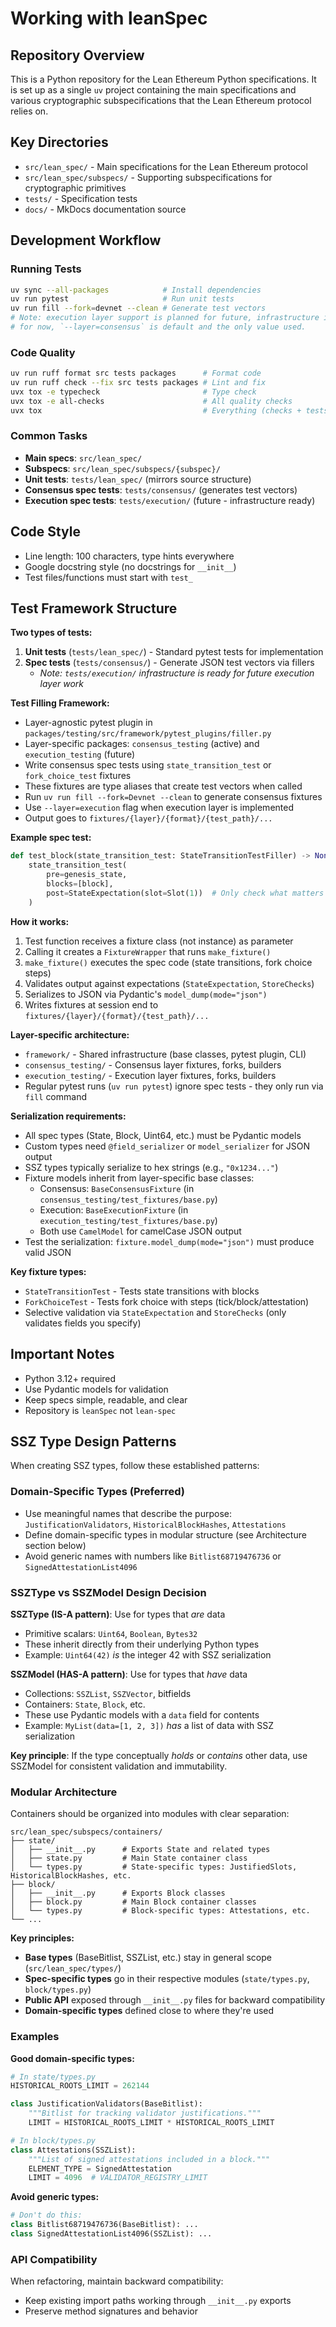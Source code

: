 # Working with leanSpec

## Repository Overview

This is a Python repository for the Lean Ethereum Python specifications. It is set up as
a single `uv` project containing the main specifications and various cryptographic
subspecifications that the Lean Ethereum protocol relies on.

## Key Directories

- `src/lean_spec/` - Main specifications for the Lean Ethereum protocol
- `src/lean_spec/subspecs/` - Supporting subspecifications for cryptographic primitives
- `tests/` - Specification tests
- `docs/` - MkDocs documentation source

## Development Workflow

### Running Tests
```bash
uv sync --all-packages            # Install dependencies
uv run pytest                     # Run unit tests
uv run fill --fork=devnet --clean # Generate test vectors
# Note: execution layer support is planned for future, infrastructure is ready
# for now, `--layer=consensus` is default and the only value used.
```

### Code Quality
```bash
uv run ruff format src tests packages      # Format code
uv run ruff check --fix src tests packages # Lint and fix
uvx tox -e typecheck                       # Type check
uvx tox -e all-checks                      # All quality checks
uvx tox                                    # Everything (checks + tests + docs)
```

### Common Tasks
- **Main specs**: `src/lean_spec/`
- **Subspecs**: `src/lean_spec/subspecs/{subspec}/`
- **Unit tests**: `tests/lean_spec/` (mirrors source structure)
- **Consensus spec tests**: `tests/consensus/` (generates test vectors)
- **Execution spec tests**: `tests/execution/` (future - infrastructure ready)

## Code Style
- Line length: 100 characters, type hints everywhere
- Google docstring style (no docstrings for `__init__`)
- Test files/functions must start with `test_`

## Test Framework Structure

**Two types of tests:**

1. **Unit tests** (`tests/lean_spec/`) - Standard pytest tests for implementation
2. **Spec tests** (`tests/consensus/`) - Generate JSON test vectors via fillers
   - *Note: `tests/execution/` infrastructure is ready for future execution layer work*

**Test Filling Framework:**
- Layer-agnostic pytest plugin in `packages/testing/src/framework/pytest_plugins/filler.py`
- Layer-specific packages: `consensus_testing` (active) and `execution_testing` (future)
- Write consensus spec tests using `state_transition_test` or `fork_choice_test` fixtures
- These fixtures are type aliases that create test vectors when called
- Run `uv run fill --fork=Devnet --clean` to generate consensus fixtures
- Use `--layer=execution` flag when execution layer is implemented
- Output goes to `fixtures/{layer}/{format}/{test_path}/...`

**Example spec test:**
```python
def test_block(state_transition_test: StateTransitionTestFiller) -> None:
    state_transition_test(
        pre=genesis_state,
        blocks=[block],
        post=StateExpectation(slot=Slot(1))  # Only check what matters
    )
```

**How it works:**
1. Test function receives a fixture class (not instance) as parameter
2. Calling it creates a `FixtureWrapper` that runs `make_fixture()`
3. `make_fixture()` executes the spec code (state transitions, fork choice steps)
4. Validates output against expectations (`StateExpectation`, `StoreChecks`)
5. Serializes to JSON via Pydantic's `model_dump(mode="json")`
6. Writes fixtures at session end to `fixtures/{layer}/{format}/{test_path}/...`

**Layer-specific architecture:**
- `framework/` - Shared infrastructure (base classes, pytest plugin, CLI)
- `consensus_testing/` - Consensus layer fixtures, forks, builders
- `execution_testing/` - Execution layer fixtures, forks, builders
- Regular pytest runs (`uv run pytest`) ignore spec tests - they only run via `fill` command

**Serialization requirements:**
- All spec types (State, Block, Uint64, etc.) must be Pydantic models
- Custom types need `@field_serializer` or `model_serializer` for JSON output
- SSZ types typically serialize to hex strings (e.g., `"0x1234..."`)
- Fixture models inherit from layer-specific base classes:
  - Consensus: `BaseConsensusFixture` (in `consensus_testing/test_fixtures/base.py`)
  - Execution: `BaseExecutionFixture` (in `execution_testing/test_fixtures/base.py`)
  - Both use `CamelModel` for camelCase JSON output
- Test the serialization: `fixture.model_dump(mode="json")` must produce valid JSON

**Key fixture types:**
- `StateTransitionTest` - Tests state transitions with blocks
- `ForkChoiceTest` - Tests fork choice with steps (tick/block/attestation)
- Selective validation via `StateExpectation` and `StoreChecks` (only validates fields you specify)

## Important Notes

- Python 3.12+ required
- Use Pydantic models for validation
- Keep specs simple, readable, and clear
- Repository is `leanSpec` not `lean-spec`

## SSZ Type Design Patterns

When creating SSZ types, follow these established patterns:

### Domain-Specific Types (Preferred)
- Use meaningful names that describe the purpose: `JustificationValidators`, `HistoricalBlockHashes`, `Attestations`
- Define domain-specific types in modular structure (see Architecture section below)
- Avoid generic names with numbers like `Bitlist68719476736` or `SignedAttestationList4096`

### SSZType vs SSZModel Design Decision

**SSZType (IS-A pattern)**: Use for types that *are* data
- Primitive scalars: `Uint64`, `Boolean`, `Bytes32`
- These inherit directly from their underlying Python types
- Example: `Uint64(42)` *is* the integer 42 with SSZ serialization

**SSZModel (HAS-A pattern)**: Use for types that *have* data
- Collections: `SSZList`, `SSZVector`, bitfields
- Containers: `State`, `Block`, etc.
- These use Pydantic models with a `data` field for contents
- Example: `MyList(data=[1, 2, 3])` *has* a list of data with SSZ serialization

**Key principle**: If the type conceptually *holds* or *contains* other data, use SSZModel for consistent validation and immutability.

### Modular Architecture

Containers should be organized into modules with clear separation:

```
src/lean_spec/subspecs/containers/
├── state/
│   ├── __init__.py      # Exports State and related types
│   ├── state.py         # Main State container class
│   └── types.py         # State-specific types: JustifiedSlots, HistoricalBlockHashes, etc.
├── block/
│   ├── __init__.py      # Exports Block classes
│   ├── block.py         # Main Block container classes
│   └── types.py         # Block-specific types: Attestations, etc.
└── ...
```

**Key principles:**
- **Base types** (BaseBitlist, SSZList, etc.) stay in general scope (`src/lean_spec/types/`)
- **Spec-specific types** go in their respective modules (`state/types.py`, `block/types.py`)
- **Public API** exposed through `__init__.py` files for backward compatibility
- **Domain-specific types** defined close to where they're used

### Examples

**Good domain-specific types:**
```python
# In state/types.py
HISTORICAL_ROOTS_LIMIT = 262144

class JustificationValidators(BaseBitlist):
    """Bitlist for tracking validator justifications."""
    LIMIT = HISTORICAL_ROOTS_LIMIT * HISTORICAL_ROOTS_LIMIT

# In block/types.py
class Attestations(SSZList):
    """List of signed attestations included in a block."""
    ELEMENT_TYPE = SignedAttestation
    LIMIT = 4096  # VALIDATOR_REGISTRY_LIMIT
```

**Avoid generic types:**
```python
# Don't do this:
class Bitlist68719476736(BaseBitlist): ...
class SignedAttestationList4096(SSZList): ...
```

### API Compatibility

When refactoring, maintain backward compatibility:
- Keep existing import paths working through `__init__.py` exports
- Preserve method signatures and behavior
